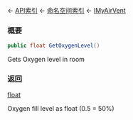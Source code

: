 ← [API索引](Api-Index) ← [命名空间索引](Namespace-Index) ← [IMyAirVent](SpaceEngineers.Game.ModAPI.Ingame.IMyAirVent)

### 概要

```csharp
public float GetOxygenLevel()
```

Gets Oxygen level in room

### 返回

[float](https://docs.microsoft.com/en-us/dotnet/api/System.Single?view=netframework-4.6)

Oxygen fill level as float (0.5 = 50%)

